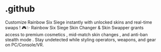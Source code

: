 # .github
Customize Rainbow Six Siege instantly with unlocked skins and real-time swaps ! 🎮✨ Rainbow Six Siege Skin Changer &amp; Skin Swapper grants access to premium cosmetics , mid-match skin changes , and anti-ban stealth mode . Stay undetected while styling operators, weapons, and gear on PC/Console/VR.

